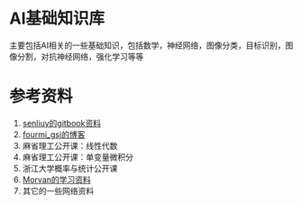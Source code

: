 AI基础知识库
===
主要包括AI相关的一些基础知识，包括数学，神经网络，图像分类，目标识别，图像分割，对抗神经网络，强化学习等等

参考资料
===
1. [senliuy的gitbook资料](https://senliuy.gitbooks.io/advanced-deep-learning)
2. [fourmi_gsj的博客](https://www.cnblogs.com/fourmi)
3. 麻省理工公开课：线性代数
4. 麻省理工公开课：单变量微积分
5. 浙江大学概率与统计公开课
6. [Morvan的学习资料](https://morvanzhou.github.io/)
7. 其它的一些网络资料
